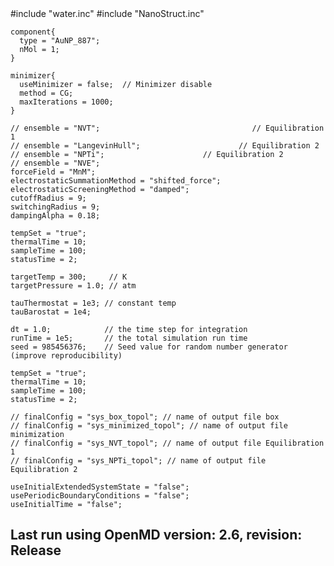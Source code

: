   <MetaData>
    #include "water.inc"
    #include "NanoStruct.inc"

    component{
      type = "AuNP_887";
      nMol = 1;
    }

    minimizer{
      useMinimizer = false;  // Minimizer disable
      method = CG;
      maxIterations = 1000;
    }

    // ensemble = "NVT";                                  // Equilibration 1
    // ensemble = "LangevinHull";                      // Equilibration 2
    // ensemble = "NPTi";                      // Equilibration 2
    // ensemble = "NVE";
    forceField = "MnM";
    electrostaticSummationMethod = "shifted_force";
    electrostaticScreeningMethod = "damped";
    cutoffRadius = 9;
    switchingRadius = 9;
    dampingAlpha = 0.18;

    tempSet = "true";
    thermalTime = 10;
    sampleTime = 100;
    statusTime = 2;

    targetTemp = 300;     // K
    targetPressure = 1.0; // atm

    tauThermostat = 1e3; // constant temp
    tauBarostat = 1e4;

    dt = 1.0;            // the time step for integration
    runTime = 1e5;       // the total simulation run time
    seed = 985456376;    // Seed value for random number generator (improve reproducibility)

    tempSet = "true";
    thermalTime = 10;
    sampleTime = 100;
    statusTime = 2;

    // finalConfig = "sys_box_topol"; // name of output file box
    // finalConfig = "sys_minimized_topol"; // name of output file minimization
    // finalConfig = "sys_NVT_topol"; // name of output file Equilibration 1
    // finalConfig = "sys_NPTi_topol"; // name of output file Equilibration 2

    useInitialExtendedSystemState = "false";
    usePeriodicBoundaryConditions = "false";
    useInitialTime = "false";

## Last run using OpenMD version: 2.6, revision: Release                                 
  </MetaData>